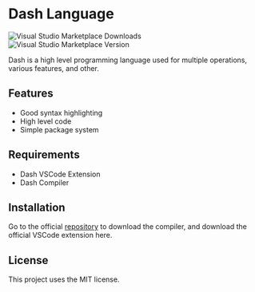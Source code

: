 # Dash Language

![Visual Studio Marketplace Downloads](https://img.shields.io/visual-studio-marketplace/d/Voltaged.dashlang)
![Visual Studio Marketplace Version](https://img.shields.io/visual-studio-marketplace/v/Voltaged.dashlang)

Dash is a high level programming language used for multiple operations, various features, and other.

## Features

- Good syntax highlighting
- High level code
- Simple package system

## Requirements

- Dash VSCode Extension
- Dash Compiler

## Installation

Go to the official [repository](https://github.com/VoltagedDebunked/dashlang) to download the compiler, and download the official VSCode extension here.

## License

This project uses the MIT license.
